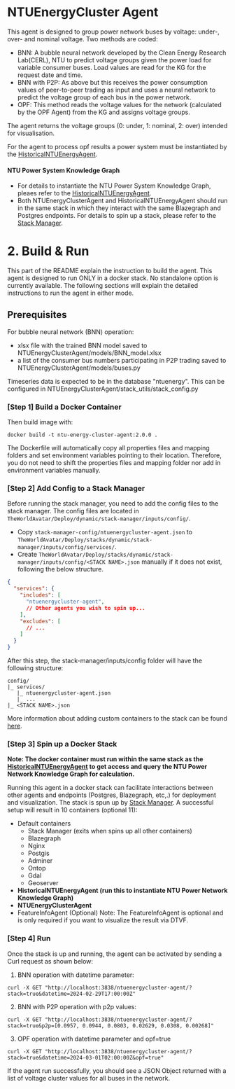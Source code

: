 # NTUEnergyCluster Agent

This agent is designed to group power network buses by voltage: under-, over- and nominal voltage. Two methods are coded:
- BNN: A bubble neural network developed by the Clean Energy Research Lab(CERL), NTU to predict voltage groups given the power load for variable consumer buses. Load values are read for the KG for the request date and time. 
- BNN with P2P: As above but this receives the power consumption values of peer-to-peer trading as input and uses a neural network to predict the voltage group of each bus in the power network. 
- OPF: This method reads the voltage values for the network (calculated by the OPF Agent) from the KG and assigns voltage groups.

The agent returns the voltage groups (0: under, 1: nominal, 2: over) intended for visualisation.

For the agent to process opf results a power system must be instantiated by the [HistoricalNTUEnergyAgent](https://github.com/cambridge-cares/TheWorldAvatar/tree/main/Agents/HistoricalNTUEnergyAgent).

#### NTU Power System Knowledge Graph
- For details to instantiate the NTU Power System Knowledge Graph, pleaes refer to the [HistoricalNTUEnergyAgent](https://github.com/cambridge-cares/TheWorldAvatar/tree/main/Agents/HistoricalNTUEnergyAgent).
- Both NTUEnergyClusterAgent and HistoricalNTUEnergyAgent should run in the same stack in which they interact with the same Blazegraph and Postgres endpoints. For details to spin up a stack, please refer to the [Stack Manager](https://github.com/TheWorldAvatar/stack/tree/main/stack-manager).

# 2. Build & Run
This part of the README explain the instruction to build the agent.
This agent is designed to run ONLY in a docker stack. No standalone option is currently available. The following sections will explain the detailed instructions to run the agent in either mode.

## Prerequisites

For bubble neural network (BNN) operation: 
- xlsx file with the trained BNN model saved to NTUEnergyClusterAgent/models/BNN_model.xlsx
- a list of the consumer bus numbers participating in P2P trading saved to NTUEnergyClusterAgent/models/buses.py

Timeseries data is expected to be in the database "ntuenergy". This can be configured in NTUEnergyClusterAgent/stack_utils/stack_config.py

### [Step 1] Build a Docker Container

Then build image with:
```
docker build -t ntu-energy-cluster-agent:2.0.0 .
```
The Dockerfile will automatically copy all properties files and mapping folders and set environment variables pointing to their location. Therefore, you do not need to shift the properties files and mapping folder nor add in environment variables manually.

### [Step 2] Add Config to a Stack Manager
Before running the stack manager, you need to add the config files to the stack manager. The config files are located in `TheWorldAvatar/Deploy/dynamic/stack-manager/inputs/config/`.
- Copy `stack-manager-config/ntuenergycluster-agent.json` to `TheWorldAvatar/Deploy/stacks/dynamic/stack-manager/inputs/config/services/`.
- Create `TheWorldAvatar/Deploy/stacks/dynamic/stack-manager/inputs/config/<STACK NAME>.json` manually if it does not exist, following the below structure.
```json
{
  "services": {
    "includes": [
      "ntuenergycluster-agent",
      // Other agents you wish to spin up...
    ],
    "excludes": [
      // ...
    ]
  }
}
```

After this step, the stack-manager/inputs/config folder will have the following structure:
```
config/
|_ services/
   |_ ntuenergycluster-agent.json
   |_ ...
|_ <STACK NAME>.json
```
More information about adding custom containers to the stack can be found [here](https://github.com/TheWorldAvatar/stack/tree/main/stack-manager#adding-custom-containers).


### [Step 3] Spin up a Docker Stack
**Note: The docker container must run within the same stack as the [HistoricalNTUEnergyAgent](https://github.com/cambridge-cares/TheWorldAvatar/tree/main/Agents/HistoricalNTUEnergyAgent) to get access and query the NTU Power Network Knowledge Graph for calculation.**

Running this agent in a docker stack can facilitate interactions between other agents and endpoints (Postgres, Blazegraph, etc,.) for deployment and visualization. The stack is spun up by [Stack Manager](https://github.com/TheWorldAvatar/stack/tree/main/stack-manager).
A successful setup will result in 10 containers (optional 11):
- Default containers
  - Stack Manager (exits when spins up all other containers)
  - Blazegraph
  - Nginx
  - Postgis
  - Adminer
  - Ontop
  - Gdal
  - Geoserver
- **HistoricalNTUEnergyAgent (run this to instantiate NTU Power Network Knowledge Graph)**
- **NTUEnergyClusterAgent**
- FeatureInfoAgent (Optional)
  Note: The FeatureInfoAgent is optional and is only required if you want to visualize the result via DTVF.

### [Step 4] Run

Once the stack is up and running, the agent can be activated by sending a Curl request as shown below:

1. BNN operation with datetime parameter:
```
curl -X GET "http://localhost:3838/ntuenergycluster-agent/?stack=true&datetime=2024-02-29T17:00:00Z"
```

2. BNN with P2P operation with p2p values:
```
curl -X GET "http://localhost:3838/ntuenergycluster-agent/?stack=true&p2p=[0.0957, 0.0944, 0.0803, 0.02629, 0.0308, 0.00268]"
```

3. OPF operation with datetime parameter and opf=true
```
curl -X GET "http://localhost:3838/ntuenergycluster-agent/?stack=true&datetime=2024-03-01T02:00:00Z&opf=true"
```

If the agent run successfully, you should see a JSON Object returned with a list of voltage cluster values for all buses in the network.